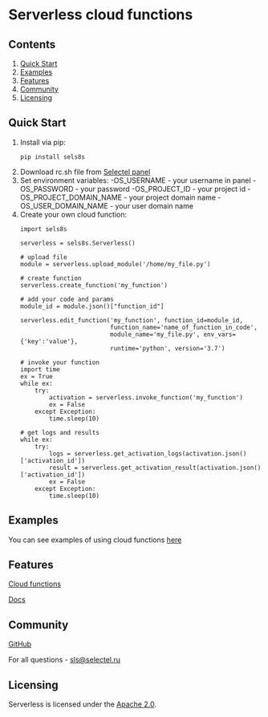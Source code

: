 # Serverless cloud functions
## Contents

1. [Quick Start](#Quick-Start)
2. [Examples](#Examples)
3. [Features](#Features)
4. [Community](#Community)
5. [Licensing](#Licensing)

## Quick Start

1. Install via pip:
    ```
    pip install sels8s
    ```
2. Download rc.sh file from [Selectel panel](https://my.selectel.ru/vpc)
3. Set environment variables:
    -OS_USERNAME - your username in panel
    -OS_PASSWORD - your password
    -OS_PROJECT_ID - your project id
    -OS_PROJECT_DOMAIN_NAME - your project domain name
    -OS_USER_DOMAIN_NAME - your user domain name
4. Create your own cloud function:
    ```
    import sels8s

    serverless = sels8s.Serverless()

    # upload file
    module = serverless.upload_module('/home/my_file.py')

    # create function
    serverless.create_function('my_function')

    # add your code and params
    module_id = module.json()["function_id"]

    serverless.edit_function('my_function', function_id=module_id,
                             function_name='name_of_function_in_code',
                             module_name='my_file.py', env_vars={'key':'value'},
                             runtime='python', version='3.7')

    # invoke your function
    import time
    ex = True
    while ex:
        try:
            activation = serverless.invoke_function('my_function')
            ex = False
        except Exception:
            time.sleep(10)

    # get logs and results
    while ex:
        try:
            logs = serverless.get_activation_logs(activation.json()['activation_id'])
            result = serverless.get_activation_result(activation.json()['activation_id'])
            ex = False
        except Exception:
            time.sleep(10)
    ```
## Examples

You can see examples of using cloud functions
[here](https://github.com/selectel/serverless_functions_examples_python)

## Features

[Cloud functions](https://selectel.ru/services/cloud/serverless/)

[Docs](https://kb.selectel.ru/docs/selectel-cloud-platform/serverless/description/)

## Community

[GitHub](https://github.com/selectel/serverless-python)

For all questions - sls@selectel.ru

## Licensing

Serverless is licensed under the [Apache 2.0](https://github.com/selectel/serverless-python/blob/master/LICENSE).